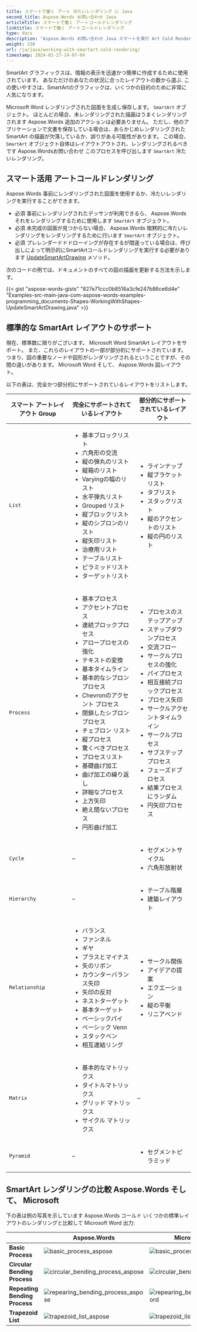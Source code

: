 ```yaml
---
title: スマートで働く アート 冷たいレンダリング に Java
second_title: Aspose.Words お問い合わせ Java
articleTitle: スマートで働く アートコールドレンダリング
linktitle: スマートで働く アートコールドレンダリング
type: docs
description: "Aspose.Words お問い合わせ Java スマートを実行 Art Cold Rendering(アート・コールド・レンダリング)は、あらかじめレンダリングされた SmartArt の描画が欠落しているか、誤って SmartArt オブジェクトをレイアウトし、レンダリングすることを意味します。"
weight: 330
url: /ja/java/working-with-smartart-cold-rendering/
timestamp: 2024-01-27-14-07-04
---
```


SmartArt グラフィックスは、情報の表示を迅速かつ簡単に作成するために使用されています。 あなただけのあなたの状況に合ったレイアウトの数から選ぶ. この使いやすさは、SmartArtのグラフィックは、いくつかの目的のために非常に人気になります。

Microsoft Word レンダリングされた図面を生成し保存します。 `SmartArt` オブジェクト。 ほとんどの場合、未レンダリングされた描画はうまくレンダリングされます Aspose.Words 追加のアクションは必要ありません。 ただし、他のアプリケーションで文書を保存している場合は、あらかじめレンダリングされた SmartArt の描画が欠落しているか、誤りがある可能性があります。 この場合、 `SmartArt` オブジェクト自体はレイアウトアウトされ、レンダリングされるべきです Aspose.Wordsお問い合わせ このプロセスを呼び出します `SmartArt` 冷たいレンダリング。

## スマート活用 アートコールドレンダリング

Aspose.Words 事前にレンダリングされた図面を使用するか、冷たいレンダリングを実行することができます。

* 必須 事前にレンダリングされたデッサンが利用できるら、 Aspose.Words それをレンダリングするために使用します `SmartArt` オブジェクト。
* 必須 未完成の図面が見つからない場合、 Aspose.Words 暗黙的に冷たいレンダリングをレンダリングするために行います `SmartArt` オブジェクト。
* 必須 プレレンダードドドローイングが存在するが間違っている場合は、呼び出しによって明示的にSmartArtコールドレンダリングを実行する必要があります [UpdateSmartArtDrawing](https://reference.aspose.com/words/java/com.aspose.words/shape/#updateSmartArtDrawing) メソッド。

次のコードの例では、ドキュメントのすべての図の描画を更新する方法を示します。

{{< gist "aspose-words-gists" "827e71ccc0b8516a3cfe247b86ce6d4e" "Examples-src-main-java-com-aspose-words-examples-programming_documents-Shapes-WorkingWithShapes-UpdateSmartArtDrawing.java" >}}

## 標準的な SmartArt レイアウトのサポート

現在、標準数に限りがございます。 Microsoft Word SmartArt レイアウトをサポート。 また、これらのレイアウトの一部が部分的にサポートされています。つまり、図の重要なノードや図形がレンダリングされるということですが、その間の違いがあります。 Microsoft Word そして、 Aspose.Words 図レイアウト。

以下の表は、完全かつ部分的にサポートされているレイアウトをリストします。

|  スマート アートレイアウト Group |  完全にサポートされているレイアウト |  部分的にサポートされているレイアウト |
|  ----------------------  |  ------------------------------------------------------------  |  ------------------------------------------------------------  |
|  `List`  |  <ul><li>基本ブロックリスト</li><li>六角形の交流</li><li>縦の弾丸のリスト</li><li>縦箱のリスト</li><li>Varyingの幅のリスト</li><li>水平弾丸リスト</li><li>Grouped リスト</li><li>縦ブロックリスト</li><li>縦のシブロンのリスト</li><li>縦矢印リスト</li><li>治療用リスト</li><li>テーブルリスト</li><li>ピラミッドリスト</li><li>ターゲットリスト</li></ul> |  <ul><li>ラインナップ</li><li>縦ブラケットリスト</li><li>タブリスト</li><li>スタックリスト</li><li>縦のアクセントのリスト</li><li>縦の円のリスト</li></ul> |
|  `Process`  |  <ul><li>基本プロセス</li><li>アクセントプロセス</li><li>連続ブロックプロセス</li><li>アロープロセスの強化</li><li>テキストの変換</li><li>基本タイムライン</li><li>基本的なシブロンプロセス</li><li>Chevronのアクセント プロセス</li><li>閉鎖したシブロンプロセス</li><li>チェブロン リスト</li><li>縦プロセス</li><li>驚くべきプロセス</li><li>プロセスリスト</li><li>基礎曲げ加工</li><li>曲げ加工の繰り返し</li><li>詳細なプロセス</li><li>上方矢印</li><li>絶え間ないプロセス</li><li>円形曲げ加工</li></ul> |  <ul><li>プロセスのステップアップ</li><li>ステップダウンプロセス</li><li>交流フロー</li><li>サークルプロセスの強化</li><li>パイプロセス</li><li>相互接続ブロックプロセス</li><li>プロセス矢印</li><li>サークルアクセントタイムライン</li><li>サークルプロセス</li><li>サブステッププロセス</li><li>フェーズドプロセス</li><li>結果プロセスにランダム</li><li>円矢印プロセス</li></ul> |
|  `Cycle`  |  –                                                             |  <ul><li>セグメントサイクル</li><li>六角形放射状</li></ul> |
|  `Hierarchy`  |  –                                                             |  <ul><li>テーブル階層</li><li>建築レイアウト</li></ul> |
|  `Relationship`  |  <ul><li>バランス</li><li>ファンネル</li><li>ギヤ</li><li>プラスとマイナス</li><li>矢のリボン</li><li>カウンターバランス矢印</li><li>矢印の反対</li><li>ネストターゲット</li><li>基本ターゲット</li><li>ベーシックパイ</li><li>ベーシック Venn</li><li>スタックベン</li><li>相互連結リング</li></ul> |  <ul><li>サークル関係</li><li>アイデアの提案</li><li>エクエーション</li><li>縦の平衡</li><li>リニアベンド</li></ul> |
|  `Matrix`  |  <ul><li>基本的なマトリックス</li><li>タイトルマトリックス</li><li>グリッド マトリックス</li><li>サイクル マトリックス</li></ul> |  –                                                             |
|  `Pyramid`  |  –                                                             |  <ul><li>セグメントピラミッド</li></ul> |

## SmartArt レンダリングの比較 Aspose.Words そして、 Microsoft

下の表は例の写真を示しています Aspose.Words コールド いくつかの標準レイアウトのレンダリングと比較して Microsoft Word 出力:

|                                 |   **Aspose.Words**                                              |   **Microsoft Word**                                            |
|  -----------------------------  |  ------------------------------------------------------------  |  ------------------------------------------------------------  |
|   **Basic Process**              |   <img src="/words/java/working-with-smartart-cold-rendering/basic-process-aspose.png" alt="basic_process_aspose"/>  |   <img src="/words/java/working-with-smartart-cold-rendering/basic-process-word.png" alt="basic_process_word"/>  |
|   **Circular Bending Process**   |   <img src="/words/java/working-with-smartart-cold-rendering/circular-bending-process-aspose.png" alt="circular_bending_process_aspose"/>  |   <img src="/words/java/working-with-smartart-cold-rendering/circular-bending-process-word.png" alt="circular_bending_process_word"/>  |
|   **Repeating Bending Process**  |   <img src="/words/java/working-with-smartart-cold-rendering/repearing-bending-process-aspose.png" alt="repearing_bending_process_aspose"/>  |   <img src="/words/java/working-with-smartart-cold-rendering/repearing-bending-process-word.png" alt="repearing_bending_process_word"/>  |
|   **Trapezoid List**             |   <img src="/words/java/working-with-smartart-cold-rendering/trapezoid-list-aspose.png" alt="trapezoid_list_aspose"/>  |   <img src="/words/java/working-with-smartart-cold-rendering/trapezoid-list-word.png" alt="trapezoid_list_word"/>  |

